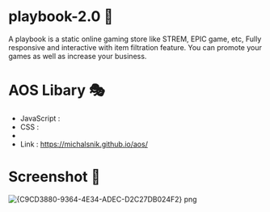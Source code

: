 # playbook-2.0 🎀
A playbook is a static online gaming store like STREM, EPIC game, etc, Fully responsive and interactive with item filtration feature. You can promote your games as well as increase your business.

# AOS Libary 🎭
- JavaScript : <script src="https://cdnjs.cloudflare.com/ajax/libs/aos/2.0.2/aos.js" integrity="sha512-678bHRnILWQudsPcjDbSoYtwimEk8yPq7BBWeJaFoSHPf7Ob7N7au8M49yY9Wbpmmi0PvDzf3Rca1mbmYQLAxQ==" crossorigin="anonymous" referrerpolicy="no-referrer"></script>
- CSS : <link rel="stylesheet" href="https://cdnjs.cloudflare.com/ajax/libs/aos/2.0.2/aos.css" integrity="sha512-ksbpl5EUb4HLEKUNItsPMT/Ih6KcISE53GbYOu3xFUVYvTSSX5AJxTI2aigdQm9uNSkSsRMHsSGNKppkt691lw==" crossorigin="anonymous" referrerpolicy="no-referrer" />
- <script>AOS.init()</script>
- Link : https://michalsnik.github.io/aos/

# Screenshot 🎨
![{C9CD3880-9364-4E34-ADEC-D2C27DB024F2} png](https://user-images.githubusercontent.com/70909882/120590787-bb17d700-c458-11eb-9610-5753836b851a.jpg)
